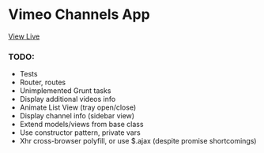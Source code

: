 # Vimeo Channels App
[View Live](http://vimeo.ianjohnson.co/#musicvideos)

### TODO:
- Tests
- Router, routes
- Unimplemented Grunt tasks
- Display additional videos info
- Animate List View (tray open/close)
- Display channel info (sidebar view)
- Extend models/views from base class
- Use constructor pattern, private vars
- Xhr cross-browser polyfill, or use $.ajax (despite promise shortcomings)
